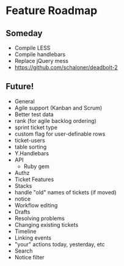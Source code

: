 # Feature Roadmap

## Someday
 * Compile LESS
 * Compile handlebars
 * Replace jQuery mess
 * https://github.com/schaloner/deadbolt-2

## Future!
 * General
  * Agile support (Kanban and Scrum)
  * Better test data
  * rank (for agile backlog ordering)
  * sprint ticket type
  * custom flag for user-definable rows
  * ticket-users
  * table sorting
  * Y.Handlebars
  * API
    * Ruby gem
  * Authz
 * Ticket Features
  * Stacks
  * handle "old" names of tickets (if moved)
  * notice
 * Workflow editing
  * Drafts
  * Resolving problems
  * Changing existing tickets
 * Timeline
  * Linking events
  * "your" actions today, yesterday, etc
 * Search
  * Notice filter